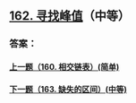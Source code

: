 ## [162. 寻找峰值](https://leetcode-cn.com/problems/find-peak-element/)（中等）





### 答案：



#### [上一题（160. 相交链表）(简单)](https://github.com/sdwwld/leetCode/blob/master/src/main/java/com/wld/java/leetcode/leetCode0160.md)

#### [下一题（163. 缺失的区间）(中等)](https://github.com/sdwwld/leetCode/blob/master/src/main/java/com/wld/java/leetcode/leetCode0163.md)